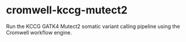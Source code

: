 # cromwell-kccg-mutect2

Run the KCCG GATK4 Mutect2 somatic variant calling pipeline using the Cromwell workflow engine.